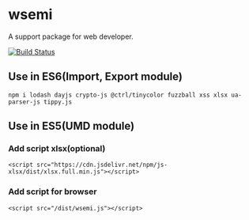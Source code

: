 # wsemi
A support package for web developer.

[![Build Status](https://travis-ci.org/yuda-lyu/wsemi.svg?branch=master)](https://travis-ci.org/yuda-lyu/wsemi)

## Use in ES6(Import, Export module)
```alias
npm i lodash dayjs crypto-js @ctrl/tinycolor fuzzball xss xlsx ua-parser-js tippy.js
```

## Use in ES5(UMD module)
### Add script xlsx(optional)
```alias
<script src="https://cdn.jsdelivr.net/npm/js-xlsx/dist/xlsx.full.min.js"></script>
```
### Add script for browser
```alias
<script src="/dist/wsemi.js"></script>
```